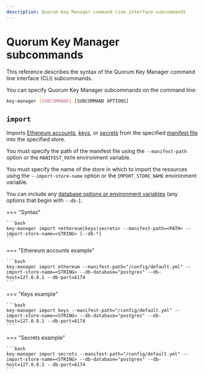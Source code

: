 ```yaml
---
description: Quorum Key Manager command line interface subcommands
---
```


# Quorum Key Manager subcommands

This reference describes the syntax of the Quorum Key Manager command line interface (CLI) subcommands.

You can specify Quorum Key Manager subcommands on the command line:

```bash
key-manager [SUBCOMMAND] [SUBCOMMAND OPTIONS]
```

## `import`

Imports [Ethereum accounts](../../Concepts/Stores.md#ethereum-store), [keys](../../Concepts/Stores.md#key-store), or
[secrets](../../Concepts/Stores.md#secret-store) from the specified [manifest file](../../HowTo/Use-Manifest-File) into
the specified store.

You must specify the path of the manifest file using the `--manifest-path` option or the `MANIFEST_PATH` environment variable.

You must specify the name of the store in which to import the resources using the `--import-store-name` option or the
`IMPORT_STORE_NAME` environment variable.

You can include any [database options or environment variables](CLI-Syntax.md#db-database) (any options that begin with `--db-`).

=== "Syntax"

    ```bash
    key-manager import <ethereum|keys|secrets> --manifest-path=<PATH> --import-store-name=<STRING> [--db-*]
    ```

=== "Ethereum accounts example"

    ```bash
    key-manager import ethereum --manifest-path="/config/default.yml" --import-store-name=<STRING> --db-database="postgres" --db-host=127.0.0.1 --db-port=6174
    ```

=== "Keys example"

    ```bash
    key-manager import keys --manifest-path="/config/default.yml" --import-store-name=<STRING> --db-database="postgres" --db-host=127.0.0.1 --db-port=6174
    ```

=== "Secrets example"

    ```bash
    key-manager import secrets --manifest-path="/config/default.yml" --import-store-name=<STRING> --db-database="postgres" --db-host=127.0.0.1 --db-port=6174
    ```
